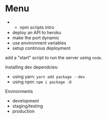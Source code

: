 # Menu
- * npm scripts intro 
- deploy an API to heroku
- make the port dynamic
- use environment variables
- setup continous deployment

add a "start" script to run the server using `node`.

Installing dev dependcies:
- using yarn: `yarn add package --dev`
- using npm: `npm i package -D`

Environments 
- development
- staging/testing
- production 
